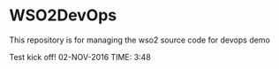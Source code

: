# WSO2DevOps
This repository is for managing the wso2 source code for devops demo

Test kick off! 02-NOV-2016 TIME: 3:48

